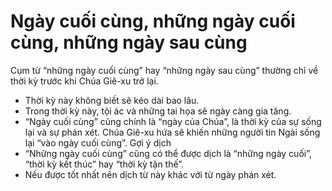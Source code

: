 # Ngày cuối cùng, những ngày cuối cùng, những ngày sau cùng

Cụm từ “những ngày cuối cùng” hay “những ngày sau cùng” thường chỉ về thời kỳ trước khi Chúa Giê-xu trở lại.
- Thời kỳ này không biết sẽ kéo dài bao lâu. 
- Trong thời kỳ này, tội ác và những tai họa sẽ ngày càng gia tăng. 
- “Ngày cuối cùng” cũng chính là “ngày của Chúa”, là thời kỳ của sự sống lại và sự phán xét. Chúa Giê-xu hứa sẽ khiến những người tin Ngài sống lại “vào ngày cuối cùng”.
Gợi ý dịch
- “Những ngày cuối cùng” cũng có thể được dịch là “những ngày cuối”, “thời kỳ kết thúc” hay “thời kỳ tận thế”.   
- Nếu được tốt nhất nên dịch từ này khác với từ ngày phán xét.

